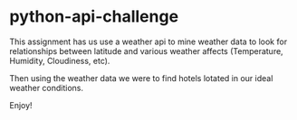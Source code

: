 # python-api-challenge 


This assignment has us use a weather api to mine weather data to look for relationships between latitude and various weather affects (Temperature, Humidity, Cloudiness, etc). 

Then using the weather data we were to find hotels lotated in our ideal weather conditions.

Enjoy!
